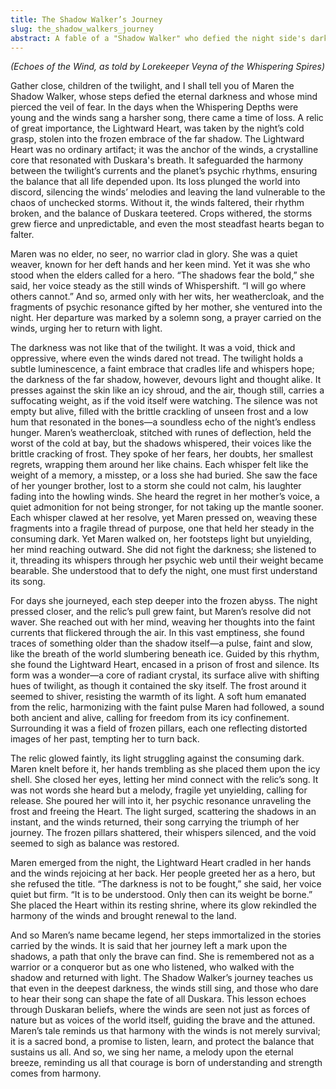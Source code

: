 ```yaml
---
title: The Shadow Walker’s Journey
slug: the_shadow_walkers_journey
abstract: A fable of a "Shadow Walker" who defied the night side's darkness to recover a lost relic, tying psychic abilities to mythic heroism.
---
```


*(Echoes of the Wind, as told by Lorekeeper Veyna of the Whispering Spires)*  

Gather close, children of the twilight, and I shall tell you of Maren the Shadow Walker, whose steps defied the eternal darkness and whose mind pierced the veil of fear. In the days when the Whispering Depths were young and the winds sang a harsher song, there came a time of loss. A relic of great importance, the Lightward Heart, was taken by the night’s cold grasp, stolen into the frozen embrace of the far shadow. The Lightward Heart was no ordinary artifact; it was the anchor of the winds, a crystalline core that resonated with Duskara's breath. It safeguarded the harmony between the twilight’s currents and the planet’s psychic rhythms, ensuring the balance that all life depended upon. Its loss plunged the world into discord, silencing the winds’ melodies and leaving the land vulnerable to the chaos of unchecked storms. Without it, the winds faltered, their rhythm broken, and the balance of Duskara teetered. Crops withered, the storms grew fierce and unpredictable, and even the most steadfast hearts began to falter. 

Maren was no elder, no seer, no warrior clad in glory. She was a quiet weaver, known for her deft hands and her keen mind. Yet it was she who stood when the elders called for a hero. “The shadows fear the bold,” she said, her voice steady as the still winds of Whispershift. “I will go where others cannot.” And so, armed only with her wits, her weathercloak, and the fragments of psychic resonance gifted by her mother, she ventured into the night. Her departure was marked by a solemn song, a prayer carried on the winds, urging her to return with light. 

The darkness was not like that of the twilight. It was a void, thick and oppressive, where even the winds dared not tread. The twilight holds a subtle luminescence, a faint embrace that cradles life and whispers hope; the darkness of the far shadow, however, devours light and thought alike. It presses against the skin like an icy shroud, and the air, though still, carries a suffocating weight, as if the void itself were watching. The silence was not empty but alive, filled with the brittle crackling of unseen frost and a low hum that resonated in the bones—a soundless echo of the night’s endless hunger. Maren’s weathercloak, stitched with runes of deflection, held the worst of the cold at bay, but the shadows whispered, their voices like the brittle cracking of frost. They spoke of her fears, her doubts, her smallest regrets, wrapping them around her like chains. Each whisper felt like the weight of a memory, a misstep, or a loss she had buried. She saw the face of her younger brother, lost to a storm she could not calm, his laughter fading into the howling winds. She heard the regret in her mother’s voice, a quiet admonition for not being stronger, for not taking up the mantle sooner. Each whisper clawed at her resolve, yet Maren pressed on, weaving these fragments into a fragile thread of purpose, one that held her steady in the consuming dark. Yet Maren walked on, her footsteps light but unyielding, her mind reaching outward. She did not fight the darkness; she listened to it, threading its whispers through her psychic web until their weight became bearable. She understood that to defy the night, one must first understand its song. 

For days she journeyed, each step deeper into the frozen abyss. The night pressed closer, and the relic’s pull grew faint, but Maren’s resolve did not waver. She reached out with her mind, weaving her thoughts into the faint currents that flickered through the air. In this vast emptiness, she found traces of something older than the shadow itself—a pulse, faint and slow, like the breath of the world slumbering beneath ice. Guided by this rhythm, she found the Lightward Heart, encased in a prison of frost and silence. Its form was a wonder—a core of radiant crystal, its surface alive with shifting hues of twilight, as though it contained the sky itself. The frost around it seemed to shiver, resisting the warmth of its light. A soft hum emanated from the relic, harmonizing with the faint pulse Maren had followed, a sound both ancient and alive, calling for freedom from its icy confinement. Surrounding it was a field of frozen pillars, each one reflecting distorted images of her past, tempting her to turn back. 

The relic glowed faintly, its light struggling against the consuming dark. Maren knelt before it, her hands trembling as she placed them upon the icy shell. She closed her eyes, letting her mind connect with the relic’s song. It was not words she heard but a melody, fragile yet unyielding, calling for release. She poured her will into it, her psychic resonance unraveling the frost and freeing the Heart. The light surged, scattering the shadows in an instant, and the winds returned, their song carrying the triumph of her journey. The frozen pillars shattered, their whispers silenced, and the void seemed to sigh as balance was restored. 

Maren emerged from the night, the Lightward Heart cradled in her hands and the winds rejoicing at her back. Her people greeted her as a hero, but she refused the title. “The darkness is not to be fought,” she said, her voice quiet but firm. “It is to be understood. Only then can its weight be borne.” She placed the Heart within its resting shrine, where its glow rekindled the harmony of the winds and brought renewal to the land. 

And so Maren’s name became legend, her steps immortalized in the stories carried by the winds. It is said that her journey left a mark upon the shadows, a path that only the brave can find. She is remembered not as a warrior or a conqueror but as one who listened, who walked with the shadow and returned with light. The Shadow Walker’s journey teaches us that even in the deepest darkness, the winds still sing, and those who dare to hear their song can shape the fate of all Duskara. This lesson echoes through Duskaran beliefs, where the winds are seen not just as forces of nature but as voices of the world itself, guiding the brave and the attuned. Maren’s tale reminds us that harmony with the winds is not merely survival; it is a sacred bond, a promise to listen, learn, and protect the balance that sustains us all. And so, we sing her name, a melody upon the eternal breeze, reminding us all that courage is born of understanding and strength comes from harmony.

